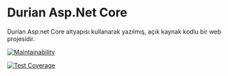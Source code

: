 # Durian Asp.Net Core

Durian Asp.net Core altyapısı kullanarak yazılmış, açık kaynak kodlu bir web projesidir.

[![Maintainability](https://api.codeclimate.com/v1/badges/c1876e7dcb62e7a8bdc7/maintainability)](https://codeclimate.com/github/trofe/durian-core/maintainability)

[![Test Coverage](https://api.codeclimate.com/v1/badges/c1876e7dcb62e7a8bdc7/test_coverage)](https://codeclimate.com/github/trofe/durian-core/test_coverage)
